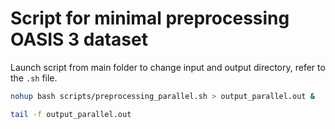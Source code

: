 # Script for minimal preprocessing OASIS 3 dataset



Launch script from main folder to change input and output directory, 
refer to the `.sh` file.
``` bash
nohup bash scripts/preprocessing_parallel.sh > output_parallel.out &
```

``` bash
tail -f output_parallel.out
```